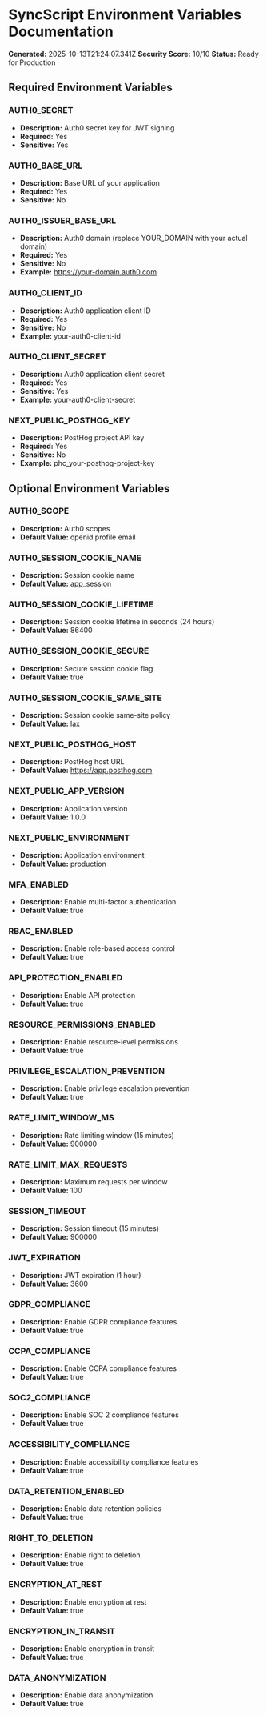 # SyncScript Environment Variables Documentation

**Generated:** 2025-10-13T21:24:07.341Z
**Security Score:** 10/10
**Status:** Ready for Production

## Required Environment Variables

### AUTH0_SECRET
- **Description:** Auth0 secret key for JWT signing
- **Required:** Yes
- **Sensitive:** Yes

### AUTH0_BASE_URL
- **Description:** Base URL of your application
- **Required:** Yes
- **Sensitive:** No

### AUTH0_ISSUER_BASE_URL
- **Description:** Auth0 domain (replace YOUR_DOMAIN with your actual domain)
- **Required:** Yes
- **Sensitive:** No
- **Example:** https://your-domain.auth0.com

### AUTH0_CLIENT_ID
- **Description:** Auth0 application client ID
- **Required:** Yes
- **Sensitive:** No
- **Example:** your-auth0-client-id

### AUTH0_CLIENT_SECRET
- **Description:** Auth0 application client secret
- **Required:** Yes
- **Sensitive:** Yes
- **Example:** your-auth0-client-secret

### NEXT_PUBLIC_POSTHOG_KEY
- **Description:** PostHog project API key
- **Required:** Yes
- **Sensitive:** No
- **Example:** phc_your-posthog-project-key

## Optional Environment Variables

### AUTH0_SCOPE
- **Description:** Auth0 scopes
- **Default Value:** openid profile email

### AUTH0_SESSION_COOKIE_NAME
- **Description:** Session cookie name
- **Default Value:** app_session

### AUTH0_SESSION_COOKIE_LIFETIME
- **Description:** Session cookie lifetime in seconds (24 hours)
- **Default Value:** 86400

### AUTH0_SESSION_COOKIE_SECURE
- **Description:** Secure session cookie flag
- **Default Value:** true

### AUTH0_SESSION_COOKIE_SAME_SITE
- **Description:** Session cookie same-site policy
- **Default Value:** lax

### NEXT_PUBLIC_POSTHOG_HOST
- **Description:** PostHog host URL
- **Default Value:** https://app.posthog.com

### NEXT_PUBLIC_APP_VERSION
- **Description:** Application version
- **Default Value:** 1.0.0

### NEXT_PUBLIC_ENVIRONMENT
- **Description:** Application environment
- **Default Value:** production

### MFA_ENABLED
- **Description:** Enable multi-factor authentication
- **Default Value:** true

### RBAC_ENABLED
- **Description:** Enable role-based access control
- **Default Value:** true

### API_PROTECTION_ENABLED
- **Description:** Enable API protection
- **Default Value:** true

### RESOURCE_PERMISSIONS_ENABLED
- **Description:** Enable resource-level permissions
- **Default Value:** true

### PRIVILEGE_ESCALATION_PREVENTION
- **Description:** Enable privilege escalation prevention
- **Default Value:** true

### RATE_LIMIT_WINDOW_MS
- **Description:** Rate limiting window (15 minutes)
- **Default Value:** 900000

### RATE_LIMIT_MAX_REQUESTS
- **Description:** Maximum requests per window
- **Default Value:** 100

### SESSION_TIMEOUT
- **Description:** Session timeout (15 minutes)
- **Default Value:** 900000

### JWT_EXPIRATION
- **Description:** JWT expiration (1 hour)
- **Default Value:** 3600

### GDPR_COMPLIANCE
- **Description:** Enable GDPR compliance features
- **Default Value:** true

### CCPA_COMPLIANCE
- **Description:** Enable CCPA compliance features
- **Default Value:** true

### SOC2_COMPLIANCE
- **Description:** Enable SOC 2 compliance features
- **Default Value:** true

### ACCESSIBILITY_COMPLIANCE
- **Description:** Enable accessibility compliance features
- **Default Value:** true

### DATA_RETENTION_ENABLED
- **Description:** Enable data retention policies
- **Default Value:** true

### RIGHT_TO_DELETION
- **Description:** Enable right to deletion
- **Default Value:** true

### ENCRYPTION_AT_REST
- **Description:** Enable encryption at rest
- **Default Value:** true

### ENCRYPTION_IN_TRANSIT
- **Description:** Enable encryption in transit
- **Default Value:** true

### DATA_ANONYMIZATION
- **Description:** Enable data anonymization
- **Default Value:** true

